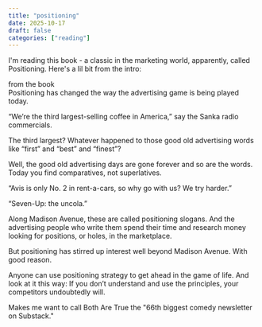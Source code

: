 ```yaml
---
title: "positioning"
date: 2025-10-17
draft: false
categories: ["reading"]
---
```


I'm reading this book - a classic in the marketing world, apparently, called Positioning. Here's a lil bit from the intro: 

<div class="callout callout-from-the-book">
<div class="callout-title">from the book</div>
<div class="callout-content">
Positioning has changed the way the advertising game is being played today.

“We’re the third largest-selling coffee in America,” say the Sanka radio commercials.

The third largest? Whatever happened to those good old advertising words like “first” and “best” and “finest”?

Well, the good old advertising days are gone forever and so are the words. Today you find comparatives, not superlatives.

“Avis is only No. 2 in rent-a-cars, so why go with us? We try harder.”

“Seven-Up: the uncola.”

Along Madison Avenue, these are called positioning slogans. And the advertising people who write them spend their time and research money looking for positions, or holes, in the marketplace.

But positioning has stirred up interest well beyond Madison Avenue. With good reason.

Anyone can use positioning strategy to get ahead in the game of life. And look at it this way: If you don’t understand and use the principles, your competitors undoubtedly will.
</div></div>



Makes me want to call Both Are True the "66th biggest comedy newsletter on Substack."
